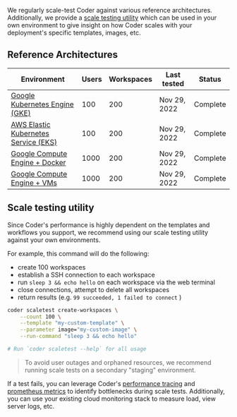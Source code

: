 We regularly scale-test Coder against various reference architectures. Additionally, we provide a [scale testing utility](#scaletest-utility) which can be used in your own environment to give insight on how Coder scales with your deployment's specific templates, images, etc.

## Reference Architectures

| Environment                               | Users | Workspaces | Last tested  | Status   |
| ----------------------------------------- | ----- | ---------- | ------------ | -------- |
| [Google Kubernetes Engine (GKE)](#)       | 100   | 200        | Nov 29, 2022 | Complete |
| [AWS Elastic Kubernetes Service (EKS)](#) | 100   | 200        | Nov 29, 2022 | Complete |
| [Google Compute Engine + Docker](#)       | 1000  | 200        | Nov 29, 2022 | Complete |
| [Google Compute Engine + VMs](#)          | 1000  | 200        | Nov 29, 2022 | Complete |

## Scale testing utility

Since Coder's performance is highly dependent on the templates and workflows you support, we recommend using our scale testing utility against your own environments.

For example, this command will do the following:

- create 100 workspaces
- establish a SSH connection to each workspace
- run `sleep 3 && echo hello` on each workspace via the web terminal
- close connections, attempt to delete all workspaces
- return results (e.g. `99 succeeded, 1 failed to connect` )

```sh
coder scaletest create-workspaces \
    --count 100 \
    --template "my-custom-template" \
    --parameter image="my-custom-image" \
    --run-command "sleep 3 && echo hello"

# Run `coder scaletest --help` for all usage
```

> To avoid user outages and orphaned resources, we recommend running scale tests on a secondary "staging" environment.

If a test fails, you can leverage Coder's [performance tracing](#) and [prometheus metrics](#) to identify bottlenecks during scale tests. Additionally, you can use your existing cloud monitoring stack to measure load, view server logs, etc.
